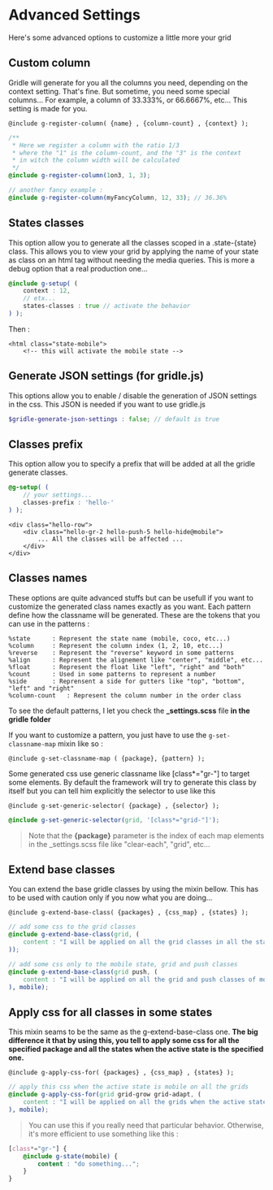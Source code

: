 # Advanced Settings

Here's some advanced options to customize a little more your grid


## Custom column

Gridle will generate for you all the columns you need, depending on the context setting. That's fine. But sometime, you need some special columns... For example, a column of 33.333%, or 66.6667%, etc... This setting is made for you.

```fn
@include g-register-column( {name} , {column-count} , {context} );
```

```scss
/**
 * Here we register a column with the ratio 1/3
 * where the "1" is the column-count, and the "3" is the context
 * in witch the column width will be calculated
 */
@include g-register-column(1on3, 1, 3);

// another fancy example :
@include g-register-column(myFancyColumn, 12, 33); // 36.36%
```


## States classes

This option allow you to generate all the classes scoped in a .state-{state} class. This allows you to view your grid by applying the name of your state as class on an html tag without needing the media queries. This is more a debug option that a real production one...

```scss
@include g-setup( (
	context : 12,
	// etx...
	states-classes : true // activate the behavior
) );
```

Then :

```markup
<html class="state-mobile">
	<!-- this will activate the mobile state -->
```


## Generate JSON settings (for gridle.js)

This options allow you to enable / disable the generation of JSON settings in the css. This JSON is needed if you want to use gridle.js

```scss
$gridle-generate-json-settings : false; // default is true
```


## Classes prefix

This option allow you to specify a prefix that will be added at all the gridle generate classes.

```scss
@g-setup( (
	// your settings...
	classes-prefix : 'hello-'
) );
```

```markup
<div class="hello-row">
	<div class="hello-gr-2 hello-push-5 hello-hide@mobile">
		... All the classes will be affected ...
	</div>
</div>
```


## Classes names

These options are quite advanced stuffs but can be usefull if you want to customize the generated class names exactly as you want.
Each pattern define how the classname will be generated. These are the tokens that you can use in the patterns :

```fn
%state		: Represent the state name (mobile, coco, etc...)
%column		: Represent the column index (1, 2, 10, etc...)  
%reverse 	: Represent the "reverse" keyword in some patterns
%align 		: Represent the alignement like "center", "middle", etc...
%float 		: Represent the float like "left", "right" and "both"
%count 		: Used in some patterns to represent a number
%side 		: Reprensent a side for gutters like "top", "bottom", "left" and "right"
%column-count 	: Represent the column number in the order class

```

To see the default patterns, I let you check the **_settings.scss** file **in the gridle folder**

If you want to customize a pattern, you just have to use the ```g-set-classname-map``` mixin like so :

```fn
@include g-set-classname-map ( {package}, {pattern} );
```

Some generated css use generic classname like [class*="gr-"] to target some elements. By default the framework will try to generate this class by itself but you can tell him explicitly the selector to use like this

```fn
@include g-set-generic-selector( {package} , {selector} );
```

```scss
@include g-set-generic-selector(grid, '[class*="grid-"]');
```

> Note that the **{package}** parameter is the index of each map elements in the _settings.scss file like "clear-each", "grid", etc...


## Extend base classes

You can extend the base gridle classes by using the mixin bellow. This has to be used with caution only if you now what you are doing...

```fn
@include g-extend-base-class( {packages} , {css_map} , {states} );
```

```scss
// add some css to the grid classes
@include g-extend-base-class(grid, (
	content : "I will be applied on all the grid classes in all the states"
));

// add some css only to the mobile state, grid and push classes
@include g-extend-base-class(grid push, (
	content : "I will be applied on all the grid and push classes of mobile state"
), mobile);
```


## Apply css for all classes in some states

This mixin seams to be the same as the g-extend-base-class one. **The big difference it that by using this, you tell to apply some css for all the specified package and all the states when the active state is the specified one.**

```fn
@include g-apply-css-for( {packages} , {css_map} , {states} );
```

```scss
// apply this css when the active state is mobile on all the grids
@include g-apply-css-for(grid grid-grow grid-adapt, (
	content : "I will be applied on all the grids when the active state is mobile"
), mobile);
```

> You can use this if you really need that particular behavior. Otherwise, it's more efficient to use something like this :

```scss
[class*="gr-"] {
	@include g-state(mobile) {
		content : "do something...";
	}
}
```
